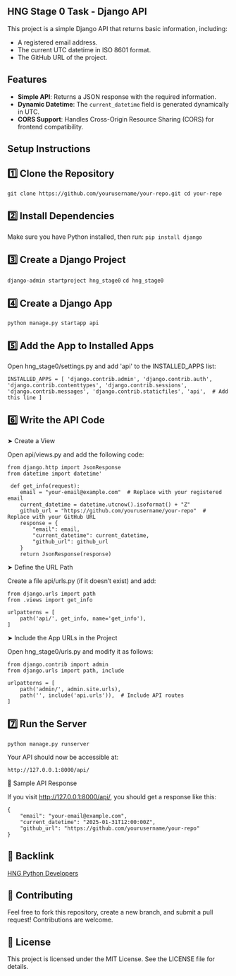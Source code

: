 ## HNG Stage 0 Task - Django API

This project is a simple Django API that returns basic information, including:
- A registered email address.
- The current UTC datetime in ISO 8601 format.
- The GitHub URL of the project.

## Features
- **Simple API**: Returns a JSON response with the required information.
- **Dynamic Datetime**: The `current_datetime` field is generated dynamically in UTC.
- **CORS Support**: Handles Cross-Origin Resource Sharing (CORS) for frontend compatibility.

## Setup Instructions
## 1️⃣ Clone the Repository
`
git clone https://github.com/yourusername/your-repo.git
cd your-repo
`
## 2️⃣ Install Dependencies
Make sure you have Python installed, then run:
`pip install django`

## 3️⃣ Create a Django Project
`django-admin startproject hng_stage0`
`cd hng_stage0`

## 4️⃣ Create a Django App
`python manage.py startapp api`

## 5️⃣ Add the App to Installed Apps

Open hng_stage0/settings.py and add 'api' to the INSTALLED_APPS list:

`INSTALLED_APPS = [
    'django.contrib.admin',
    'django.contrib.auth',
    'django.contrib.contenttypes',
    'django.contrib.sessions',
    'django.contrib.messages',
    'django.contrib.staticfiles',
    'api',  # Add this line
]`

## 6️⃣ Write the API Code

➤ Create a View

Open api/views.py and add the following code:

```
from django.http import JsonResponse
from datetime import datetime'
 
 def get_info(request):
    email = "your-email@example.com"  # Replace with your registered email
    current_datetime = datetime.utcnow().isoformat() + "Z"
    github_url = "https://github.com/yourusername/your-repo"  # Replace with your GitHub URL
    response = {
        "email": email,
        "current_datetime": current_datetime,
        "github_url": github_url
    }
    return JsonResponse(response)
```
    
➤ Define the URL Path

Create a file api/urls.py (if it doesn’t exist) and add:
  
  ```
  from django.urls import path
  from .views import get_info
  
  urlpatterns = [
      path('api/', get_info, name='get_info'),
  ]
  ```

➤ Include the App URLs in the Project

Open hng_stage0/urls.py and modify it as follows:

  ```
  from django.contrib import admin
  from django.urls import path, include
  
  urlpatterns = [
      path('admin/', admin.site.urls),
      path('', include('api.urls')),  # Include API routes
  ]
```

## 7️⃣ Run the Server

`python manage.py runserver`

Your API should now be accessible at:

`http://127.0.0.1:8000/api/`

📄 Sample API Response

If you visit http://127.0.0.1:8000/api/, you should get a response like this:

  ```
  {
      "email": "your-email@example.com",
      "current_datetime": "2025-01-31T12:00:00Z",
      "github_url": "https://github.com/yourusername/your-repo"
  }
  ```

## 🔗 Backlink

[HNG Python Developers](https://hng.tech/hire/python-developers)

## 🎯 Contributing

Feel free to fork this repository, create a new branch, and submit a pull request! Contributions are welcome.

## 📜 License

This project is licensed under the MIT License. See the LICENSE file for details.
